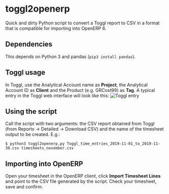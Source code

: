# toggl2openerp
Quick and dirty Python script to convert a Toggl report to CSV in a format that is compatible for importing into OpenERP 6.

## Dependencies

This depends on Python 3 and pandas (`pip3 install pandas`).

## Toggl usage

In Toggl, use the Analytical Account name as **Project**, the Analytical Account ID as **Client** and the Product (e.g. GRCost99) as **Tag**. A typical entry in the Toggl web interface will look like this:
![Toggl entry](https://i.imgur.com/2Pch68O.png)

## Using the script

Call the script with two arguments: the CSV report obtained from Toggl (from Reports -> Detailed -> Download CSV) and the name of the timesheet output to be created. E.g.:

```shell
$ python3 toggl2openerp.py Toggl_time_entries_2019-11-01_to_2019-11-30.csv timesheets_november.csv
```

## Importing into OpenERP

Open your timesheet in the OpenERP client, click **Import Timesheet Lines** and point to the CSV file generated by the script. Check your timesheet, save and confirm.
